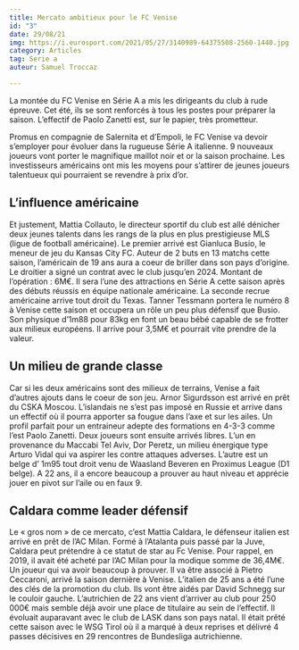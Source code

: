 ```yaml
---
title: Mercato ambitieux pour le FC Venise
id: "3"
date: 29/08/21
img: https://i.eurosport.com/2021/05/27/3140989-64375508-2560-1440.jpg
category: Articles
tag: Serie a
auteur: Samuel Troccaz

---
```

La montée du FC Venise en Série A a mis les dirigeants du club à rude épreuve. Cet été, ils se sont renforcés à tous les postes pour préparer la saison. L’effectif de Paolo Zanetti est, sur le papier, très prometteur.

Promus en compagnie de Salernita et d’Empoli, le FC Venise va devoir s’employer pour évoluer dans la rugueuse Série A italienne. 9 nouveaux joueurs vont porter le magnifique maillot noir et or la saison prochaine. Les investisseurs américains ont mis les moyens pour s’attirer de jeunes joueurs talentueux qui pourraient se revendre à prix d’or.

## L’influence américaine

Et justement, Mattia Collauto, le directeur sportif du club est allé dénicher deux jeunes talents dans les rangs de la plus en plus prestigieuse MLS (ligue de football américaine). Le premier arrivé est Gianluca Busio, le meneur de jeu du Kansas City FC. Auteur de 2 buts en 13 matchs cette saison, l’américain de 19 ans aura a coeur de briller dans son pays d’origine. Le droitier a signé un contrat avec le club jusqu’en 2024. Montant de l’opération : 6M€. Il sera l’une des attractions en Série A cette saison après des débuts réussis en équipe nationale américaine. La seconde recrue américaine arrive tout droit du Texas. Tanner Tessmann portera le numéro 8 à Venise cette saison et occupera un rôle un peu plus défensif que Busio. Son physique d’1m88 pour 83kg en font un beau bébé capable de se frotter aux milieux européens. Il arrive pour 3,5M€ et pourrait vite prendre de la valeur.

## Un milieu de grande classe

Car si les deux américains sont des milieux de terrains, Venise a fait d’autres ajouts dans le coeur de son jeu. Arnor Sigurdsson est arrivé en prêt du CSKA Moscou. L’islandais ne s’est pas imposé en Russie et arrive dans un effectif où il pourra apporter sa fougue dans l’axe et sur les ailes. Un profil parfait pour un entraineur adepte des formations en 4-3-3 comme l’est Paolo Zanetti. Deux joueurs sont ensuite arrivés libres. L’un en provenance du Maccabi Tel Aviv, Dor Peretz, un milieu énergique type Arturo Vidal qui va aspirer les contre attaques adverses. L’autre est un belge d’ 1m95 tout droit venu de Waasland Beveren en Proximus League (D1 belge). A 22 ans, il a encore beaucoup a prouver au haut niveau et apprécie jouer en pivot sur l’aile ou en faux 9.

## Caldara comme leader défensif

Le « gros nom » de ce mercato, c’est Mattia Caldara, le défenseur italien est arrivé en prêt de l’AC Milan. Formé à l’Atalanta puis passé par la Juve, Caldara peut prétendre à ce statut de star au Fc Venise. Pour rappel, en 2019, il avait été acheté par l’AC Milan pour la modique somme de 36,4M€. Un joueur qui va avoir beaucoup à prouver. Il va être associé à Pietro Ceccaroni, arrivé la saison dernière à Venise. L’italien de 25 ans a été l’une des clés de la promotion du club. Ils vont être aidés par David Schnegg sur le couloir gauche. L’autrichien de 22 ans vient d’arriver au club pour 250 000€ mais semble déjà avoir une place de titulaire au sein de l’effectif. Il évoluait auparavant avec le club de LASK dans son pays natal. Il était prêté cette saison avec le WSG Tirol où il a marqué à deux reprises et délivré 4 passes décisives en 29 rencontres de Bundesliga autrichienne.